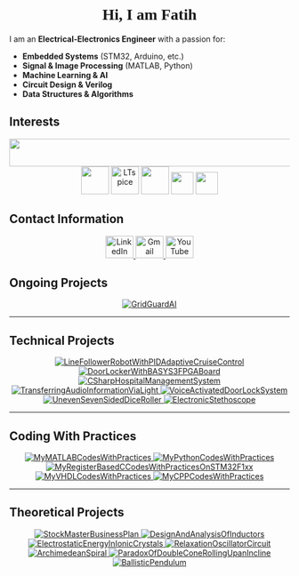 
<h1 align="center" style="font-family: 'Times New Roman', serif; font-weight: bold;">Hi, I am Fatih</h1>

I am an **Electrical-Electronics Engineer** with a passion for:

- **Embedded Systems** (STM32, Arduino, etc.)  
- **Signal & Image Processing** (MATLAB, Python)  
- **Machine Learning & AI**  
- **Circuit Design & Verilog**  
- **Data Structures & Algorithms**

  
## **Interests**
<div align="center">
  <!-- Icons from skillicons.dev -->
  <img src="https://skillicons.dev/icons?i=c,cpp,cs,python,mysql,matlab,arduino,raspberrypi,vscode,github" width="800" height="50">
  
  <!-- VHDL -->
  <img src="https://avatars.githubusercontent.com/u/21169439?s=280&v=4" width="50">
  
  <!-- LTspice -->
  <img src="https://i.redd.it/x6gnx2y78vy51.png" width="50" alt="LTspice">

  <!-- Signal Processing -->
  <img src="https://banner2.cleanpng.com/20180330/tde/avicp1c36.webp" height="50" width="50">

  <!-- STM32 -->
  <img src="https://wiki.st.com/stm32mpu/nsfr_img_auth.php/archive/c/c5/20211105095744%21ST_logo.png" height="40">

  <!-- Microsoft Office -->
  <img src="https://upload.wikimedia.org/wikipedia/commons/thumb/0/0e/Microsoft_365_%282022%29.svg/800px-Microsoft_365_%282022%29.svg.png" height="40">
</div>

## **Contact Information**
<p align="center">
  <a href="https://linkedin.com/in/mfatihg">
    <img src="https://upload.wikimedia.org/wikipedia/commons/thumb/c/ca/LinkedIn_logo_initials.png/600px-LinkedIn_logo_initials.png?20140125013055" width="50" height="40" alt="LinkedIn">
  </a>
  <a href="mailto:fatihgogus3@gmail.com">
    <img src="https://upload.wikimedia.org/wikipedia/commons/thumb/7/7e/Gmail_icon_%282020%29.svg/2560px-Gmail_icon_%282020%29.svg.png" width="50" height="40" alt="Gmail">
  </a>
  <a href="https://youtube.com/c/MehmetFatihGöğüş">
    <img src="https://upload.wikimedia.org/wikipedia/commons/e/ef/Youtube_logo.png" width="50" height="40" alt="YouTube">
  </a>
</p>

## **Ongoing Projects**
<p align="center">
  <a href="https://github.com/mfatihg/GridGuardAI">
    <img src="https://github-readme-stats.vercel.app/api/pin/?username=mfatihg&repo=GridGuardAI&theme=dark&show_owner=false&show_description=true" alt="GridGuardAI">
  </a>
</p>

---

## **Technical Projects**
<p align="center">
  <a href="https://github.com/mfatihg/LineFollowerRobotWithPIDAdaptiveCruiseControl">
    <img src="https://github-readme-stats.vercel.app/api/pin/?username=mfatihg&repo=LineFollowerRobotWithPIDAdaptiveCruiseControl&theme=dark&show_owner=false&show_description=true" alt="LineFollowerRobotWithPIDAdaptiveCruiseControl">
  </a>
  <a href="https://github.com/mfatihg/DoorLockerWithBASYS3FPGABoard">
    <img src="https://github-readme-stats.vercel.app/api/pin/?username=mfatihg&repo=DoorLockerWithBASYS3FPGABoard&theme=dark&show_owner=false&show_description=true" alt="DoorLockerWithBASYS3FPGABoard">
  </a>
  <a href="https://github.com/mfatihg/CSharpHospitalManagementSystem">
    <img src="https://github-readme-stats.vercel.app/api/pin/?username=mfatihg&repo=CSharpHospitalManagementSystem&theme=dark&show_owner=false&show_description=true" alt="CSharpHospitalManagementSystem">
  </a>
  <a href="https://github.com/mfatihg/TransferringAudioInformationViaLight">
    <img src="https://github-readme-stats.vercel.app/api/pin/?username=mfatihg&repo=TransferringAudioInformationViaLight&theme=dark&show_owner=false&show_description=true" alt="TransferringAudioInformationViaLight">
  </a>
  <a href="https://github.com/mfatihg/VoiceActivatedDoorLockSystem">
    <img src="https://github-readme-stats.vercel.app/api/pin/?username=mfatihg&repo=VoiceActivatedDoorLockSystem&theme=dark&show_owner=false&show_description=true" alt="VoiceActivatedDoorLockSystem">
  </a>
  <a href="https://github.com/mfatihg/UnevenSevenSidedDiceRoller">
    <img src="https://github-readme-stats.vercel.app/api/pin/?username=mfatihg&repo=UnevenSevenSidedDiceRoller&theme=dark&show_owner=false&show_description=true" alt="UnevenSevenSidedDiceRoller">
  </a>
  <a href="https://github.com/mfatihg/ElectronicStethoscope">
    <img src="https://github-readme-stats.vercel.app/api/pin/?username=mfatihg&repo=ElectronicStethoscope&theme=dark&show_owner=false&show_description=true" alt="ElectronicStethoscope">
  </a>
</p>

---

## **Coding With Practices**
<p align="center">
  <a href="https://github.com/mfatihg/MyMATLABCodesWithPractices">
    <img src="https://github-readme-stats.vercel.app/api/pin/?username=mfatihg&repo=MyMATLABCodesWithPractices&theme=dark&show_owner=false&show_description=true" alt="MyMATLABCodesWithPractices">
  </a>
  <a href="https://github.com/mfatihg/MyPythonCodesWithPractices">
    <img src="https://github-readme-stats.vercel.app/api/pin/?username=mfatihg&repo=MyPythonCodesWithPractices&theme=dark&show_owner=false&show_description=true" alt="MyPythonCodesWithPractices">
  </a>
  <a href="https://github.com/mfatihg/MyRegisterBasedCCodesWithPracticesOnSTM32F1xx">
    <img src="https://github-readme-stats.vercel.app/api/pin/?username=mfatihg&repo=MyRegisterBasedCCodesWithPracticesOnSTM32F1xx&theme=dark&show_owner=false&show_description=true" alt="MyRegisterBasedCCodesWithPracticesOnSTM32F1xx">
  </a>
  <a href="https://github.com/mfatihg/MyVHDLCodesWithPractices">
    <img src="https://github-readme-stats.vercel.app/api/pin/?username=mfatihg&repo=MyVHDLCodesWithPractices&theme=dark&show_owner=false&show_description=true" alt="MyVHDLCodesWithPractices">
  </a>
  <a href="https://github.com/mfatihg/MyCPPCodesWithPractices">
    <img src="https://github-readme-stats.vercel.app/api/pin/?username=mfatihg&repo=MyCPPCodesWithPractices&theme=dark&show_owner=false&show_description=true" alt="MyCPPCodesWithPractices">
  </a>
</p>

---

## **Theoretical Projects**
<p align="center">
  <a href="https://github.com/mfatihg/StockMasterBusinessPlan">
    <img src="https://github-readme-stats.vercel.app/api/pin/?username=mfatihg&repo=StockMasterBusinessPlan&theme=dark&show_owner=false&show_description=true" alt="StockMasterBusinessPlan">
  </a>
  <a href="https://github.com/mfatihg/DesignAndAnalysisOfInductors">
    <img src="https://github-readme-stats.vercel.app/api/pin/?username=mfatihg&repo=DesignAndAnalysisOfInductors&theme=dark&show_owner=false&show_description=true" alt="DesignAndAnalysisOfInductors">
  </a>
  <a href="https://github.com/mfatihg/ElectrostaticEnergyInIonicCrystals">
    <img src="https://github-readme-stats.vercel.app/api/pin/?username=mfatihg&repo=ElectrostaticEnergyInIonicCrystals&theme=dark&show_owner=false&show_description=true" alt="ElectrostaticEnergyInIonicCrystals">
  </a>
  <a href="https://github.com/mfatihg/RelaxationOscillatorCircuit">
    <img src="https://github-readme-stats.vercel.app/api/pin/?username=mfatihg&repo=RelaxationOscillatorCircuit&theme=dark&show_owner=false&show_description=true" alt="RelaxationOscillatorCircuit">
  </a>
  <a href="https://github.com/mfatihg/ArchimedeanSpiral">
    <img src="https://github-readme-stats.vercel.app/api/pin/?username=mfatihg&repo=ArchimedeanSpiral&theme=dark&show_owner=false&show_description=true" alt="ArchimedeanSpiral">
  </a>
  <a href="https://github.com/mfatihg/ParadoxOfDoubleConeRollingUpanIncline">
    <img src="https://github-readme-stats.vercel.app/api/pin/?username=mfatihg&repo=ParadoxOfDoubleConeRollingUpanIncline&theme=dark&show_owner=false&show_description=true" alt="ParadoxOfDoubleConeRollingUpanIncline">
  </a>
  <a href="https://github.com/mfatihg/BallisticPendulum">
    <img src="https://github-readme-stats.vercel.app/api/pin/?username=mfatihg&repo=BallisticPendulum&theme=dark&show_owner=false&show_description=true" alt="BallisticPendulum">
  </a>
</p>
